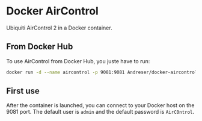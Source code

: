 # Docker AirControl
Ubiquiti AirControl 2 in a Docker container.

## From Docker Hub

To use AirControl from Docker Hub, you juste have to run:

~~~bash
docker run -d --name aircontrol -p 9081:9081 Andreser/docker-aircontrol
~~~

## First use

After the container is launched, you can connect to your Docker host on the 9081 port.
The default user is `admin` and the default password is `AirC0ntrol`.

